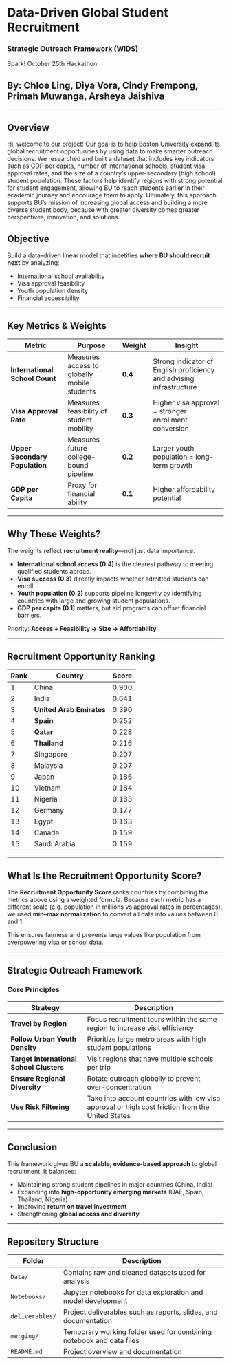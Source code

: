 # Data-Driven Global Student Recruitment
### Strategic Outreach Framework (WiDS)
Spark! October 25th Hackathon
## By: Chloe Ling, Diya Vora, Cindy Frempong, Primah Muwanga, Arsheya Jaishiva

---
## Overview 
Hi, welcome to our project! Our goal is to help Boston University expand its global recruitment opportunities by using data to make smarter outreach decisions. We researched and built a dataset that includes key indicators such as GDP per capita, number of international schools, student visa approval rates, and the size of a country’s upper-secondary (high school) student population. These factors help identify regions with strong potential for student engagement, allowing BU to reach students earlier in their academic journey and encourage them to apply. Ultimately, this approach supports BU’s mission of increasing global access and building a more diverse student body, because with greater diversity comes greater perspectives, innovation, and solutions.

## Objective 
Build a data-driven linear model that indetifies **where BU should recruit next** by analyzing: 
- International school availability  
- Visa approval feasibility  
- Youth population density  
- Financial accessibility
---

## Key Metrics & Weights

| Metric | Purpose | Weight | Insight |
|--------|---------|--------|---------|
| **International School Count** | Measures access to globally mobile students | **0.4** | Strong indicator of English proficiency and advising infrastructure |
| **Visa Approval Rate** | Measures feasibility of student mobility | **0.3** | Higher visa approval = stronger enrollment conversion |
| **Upper Secondary Population** | Measures future college-bound pipeline | **0.2** | Larger youth population = long-term growth |
| **GDP per Capita** | Proxy for financial ability | **0.1** | Higher affordability potential |

--- 

## Why These Weights?
The weights reflect **recruitment reality**—not just data importance.

- **International school access (0.4)** is the clearest pathway to meeting qualified students abroad.
- **Visa success (0.3)** directly impacts whether admitted students can enroll.
- **Youth population (0.2)** supports pipeline longevity by identifying countries with large and growing student populations.
- **GDP per capita (0.1)** matters, but aid programs can offset financial barriers.

Priority: **Access + Feasibility → Size → Affordability**

---
## Recruitment Opportunity Ranking
| Rank | Country | Score |
|------|---------|--------|
| 1 | China | 0.900 |
| 2 | India | 0.641 |
| 3 | **United Arab Emirates** | 0.390 |
| 4 | **Spain** | 0.252 |
| 5 | **Qatar** | 0.228 |
| 6 | **Thailand** | 0.216 |
| 7 | Singapore | 0.207 |
| 8 | Malaysia | 0.207 |
| 9 | Japan | 0.186 |
| 10 | Vietnam | 0.184 |
| 11 | Nigeria | 0.183 |
| 12 | Germany | 0.177 |
| 13 | Egypt | 0.163 |
| 14 | Canada | 0.159 |
| 15 | Saudi Arabia | 0.159 |

---
## What Is the Recruitment Opportunity Score?
The **Recruitment Opportunity Score** ranks countries by combining the metrics above using a weighted formula. Because each metric has a different scale (e.g. population in millions vs approval rates in percentages), we used **min–max normalization** to convert all data into values between 0 and 1.

This ensures fairness and prevents large values like population from overpowering visa or school data.

---

## Strategic Outreach Framework

### Core Principles
| Strategy | Description |
|----------|-------------|
| **Travel by Region** | Focus recruitment tours within the same region to increase visit efficiency |
| **Follow Urban Youth Density** | Prioritize large metro areas with high student populations |
| **Target International School Clusters** | Visit regions that have multiple schools per trip |
| **Ensure Regional Diversity** | Rotate outreach globally to prevent over-concentration |
| **Use Risk Filtering** | Take into account countries with low visa approval or high cost friction from the United States|

--- 
## Conclusion
This framework gives BU a **scalable, evidence-based approach** to global recruitment. It balances:

- Maintaining strong student pipelines in major countries (China, India)  
- Expanding into **high-opportunity emerging markets** (UAE, Spain, Thailand, Nigeria)  
- Improving **return on travel investment**  
- Strengthening **global access and diversity**  

---
## Repository Structure

| Folder | Description |
|--------|-------------|
| `Data/` | Contains raw and cleaned datasets used for analysis |
| `Notebooks/` | Jupyter notebooks for data exploration and model development |
| `deliverables/` | Project deliverables such as reports, slides, and documentation |
| `merging/` | Temporary working folder used for combining notebook and data files |
| `README.md` | Project overview and documentation |


